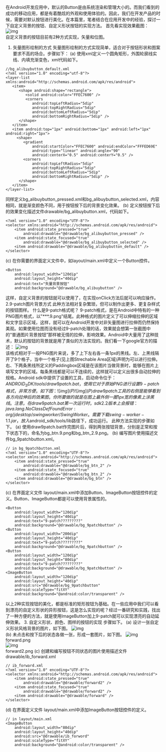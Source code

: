 在Android开发应用中，默认的Button是由系统渲染和管理大小的。而我们看到的成功的移动应用，都是有着酷炫的外观和使用体验的。因此，我们在开发产品的时候，需要对默认按钮进行美化。在本篇里，笔者结合在应用开发中的经验，探讨一下自定义背景的按钮、自定义形状按钮的实现方法。
首先看实现效果截图：
![img](P)  
自定义背景的按钮目前有2种方式实现，矢量和位图。
1. 矢量图形绘制的方式
矢量图形绘制的方式实现简单，适合对于按钮形状和图案要求不高的场合。步骤如下：
(a) 使用xml定义一个圆角矩形，外围轮廓线实线、内填充渐变色，xml代码如下。
```  
//bg_alibuybutton_default.xml  
<?xml version="1.0" encoding="utf-8"?>  
<layer-list xmlns:android="http://schemas.android.com/apk/res/android">  
   <item>
      <shape android:shape="rectangle">
         <solid android:color="FFEC7600" />
         <corners
            android:topLeftRadius="5dip"
            android:topRightRadius="5dip"
            android:bottomLeftRadius="5dip"
            android:bottomRightRadius="5dip" />
      </shape>
   </item>
   <item android:top="1px" android:bottom="1px" android:left="1px" android:right="1px">
     <shape>
        <gradient
            android:startColor="FFEC7600" android:endColor="FFFED69E"
            android:type="linear" android:angle="90"
            android:centerX="0.5" android:centerY="0.5" />
        <corners
            android:topLeftRadius="5dip"
            android:topRightRadius="5dip"
            android:bottomLeftRadius="5dip"
            android:bottomRightRadius="5dip" />
      </shape>
   </item>
</layer-list> 
``` 
同样定义bg_alibuybutton_pressed.xml和bg_alibuybutton_selected.xml，内容相同，就是渐变颜色不同，用于按钮按下后的背景变化效果。
(b) 定义按钮按下后的效果变化描述文件drawable/bg_alibuybutton.xml，代码如下。
```  
<?xml version="1.0" encoding="UTF-8"?>  
<selector xmlns:android="http://schemas.android.com/apk/res/android">  
    <item android:state_pressed="true"
        android:drawable="@drawable/bg_alibuybutton_pressed" />
    <item android:state_focused="true"
        android:drawable="@drawable/bg_alibuybutton_selected" />
    <item android:drawable="@drawable/bg_alibuybutton_default" />
</selector> 
``` 
(c) 在你需要的界面定义文件中，如layout/main.xml中定义一个Button控件。
```  
<Button  
    android:layout_width="120dip"
    android:layout_height="40dip"
    android:text="矢量背景按钮"
	android:background="@drawable/bg_alibuybutton" />
```
这样，自定义背景的按钮就可以使用了，在实现onClick方法后就可以响应操作。
2.9-patch图片背景方式
此种方法相对复杂繁琐，但可以制作出更多、更复杂样式的按钮图样。
什么是9-patch格式呢？
9-patch格式，是在Android中特有的一种PNG图片格式，以"***.9.png"结尾。此种格式的图片定义了可以伸缩拉伸的区域和文字显示区域，这样，就可以在Android开发中对非矢量图进行拉伸而仍然保持美观。如果使用位图而没有经过9-patch处理的话，效果就会想第一张截图中的“普通图片背景按钮”那样被无情的拉伸，影响效果。Android中大量用了这种技术，默认的按钮的背景就是用了类似的方法实现的。我们看一下google官方的描述：
![img](P)  
该格式相对于一般PNG图片来说，多了上下左右各一条1px的黑线。左、上黑线隔开了9个格子，当中一个格子(见上图Strechable Area区域)声明为可以进行拉伸。右、下两条黑线所定义的Paddingbox区域是在该图片当做背景时，能够在图片上填写文字的区域。每条黑线都是可以不连续的，这样就可以定义出很多自动拉伸的规格。Android sdk中提供了设置的工具，启动命令位于：$ANDROID_SDK/tools/draw9patch.bat，使用它对于原始PNG进行设置9-patch格式，非常方便，如下图：
![img](P)  
![img](P)     
draw9patch工具的右侧是能够看到各方向拉伸后的效果图，你所要做的就是在图上最外侧一圈1px宽的像素上涂黑线。
注意，在draw9patch.bat第一次运行时，sdk2.2版本上会报错：java.lang.NoClassDefFoundError:org/jdesktop/swingworker/SwingWorker。需要下载swing-worker-1.1.jar，放入$android_sdk/tools/lib路径下，成功运行。
此种方法实现的步骤如下。
(a) 使用draw9patch.bat作完图片后，得到两张按钮背景，分别是正常和按下状态下的，命名为bg_btn.9.png和bg_btn_2.9.png。
(b) 编写图片使用描述文件bg_9patchbutton.xml。
```  
// in bg_9patchbutton.xml  
<?xml version="1.0" encoding="UTF-8"?>  
<selector xmlns:android="http://schemas.android.com/apk/res/android">  
    <item android:state_pressed="true"
        android:drawable="@drawable/bg_btn_2" />
    <item android:state_focused="true"
        android:drawable="@drawable/bg_btn_2" />
    <item android:drawable="@drawable/bg_btn" />
</selector>  
```
(c) 在界面定义文件 layout/main.xml中添加Button、ImageButton按钮控件的定义。Button、ImageButton都是可以使用背景属性的。
```  
<Button  
    android:layout_width="120dip"
    android:layout_height="40dip"
    android:text="9-patch?????????"
    android:background="@drawable/bg_9patchbutton" />
<Button  
    android:layout_width="200dip"
    android:layout_height="40dip"
    android:text="9-patch?????????"
    android:background="@drawable/bg_9patchbutton" />
<Button  
    android:layout_width="120dip"
    android:layout_height="80dip"
    android:text="9-patch?????????"
    android:background="@drawable/bg_9patchbutton" />
<ImageButton  
    android:layout_width="120dip"
    android:layout_height="40dip"
    android:src="@drawable/bg_9patchbutton"
    android:scaleType="fitXY"
    android:background="@android:color/transparent" />
``` 
以上2种实现按钮的美化，都是标准的矩形按钮为基础。在一些应用中我们可以看到漂亮的自定义形状的异形按钮，这是怎么实现的呢？经过一番研究和实践，找出了一种方便的方法，就是使用ImageButton加上9-patch就可以实现漂亮的自动延伸效果。
3. 自定义形状、颜色、图样的按钮的实现
步骤如下。
(a) 设计一张自定义形状风格背景的图片，如下图。
![img](P)  
(b) 未点击和按下后的状态各做一张，形成一套图片，如下图。
![img](P)  
forward.png    
![img](P)  
forward2.png
(c) 创建和编写按钮不同状态的图片使用描述文件drawable/ib_forward.xml
```  
// ib_forward.xml  
<?xml version="1.0" encoding="UTF-8"?>  
<selector xmlns:android="http://schemas.android.com/apk/res/android">  
    <item android:state_pressed="true"
        android:drawable="@drawable/forward2" />
    <item android:state_focused="true"
        android:drawable="@drawable/forward2" />
    <item android:drawable="@drawable/forward" />
</selector> 
``` 
(d) 在界面定义文件 layout/main.xml中添加ImageButton按钮控件的定义。
```  
// in layout/main.xml  
<ImageButton  
	android:layout_width="80dip"
	android:layout_height="40dip"
	android:src="@drawable/ib_forword"
	android:scaleType="fitXY"
	android:background="@android:color/transparent" />
```